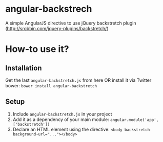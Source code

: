 angular-backstrech
==================

A simple AngularJS directive to use jQuery backstretch plugin (http://srobbin.com/jquery-plugins/backstretch/)

# How-to use it?

## Installation

Get the last `angular-backstretch.js` from here OR install it via Twitter bower: `bower install angular-backstretch`

## Setup

1. Include `angular-backstretch.js` in your project
2. Add it as a dependency of your main module: `angular.module('app', ['backstretch'])`
3. Declare an HTML element using the directive: `<body backstretch background-url="..."></body>`